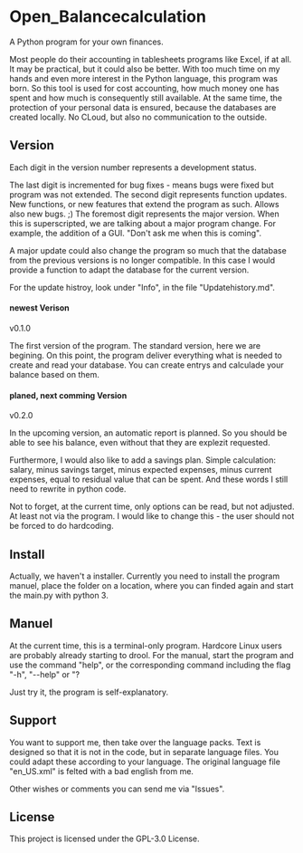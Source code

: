 # Open_Balancecalculation
A Python program for your own finances.

Most people do their accounting in tablesheets programs like Excel, if at all. It may be practical, but it could also be better. With too much time on my hands and even more interest in the Python language, this program was born. So this tool is used for cost accounting, how much money one has spent and how much is consequently still available. At the same time, the protection of your personal data is ensured, because the databases are created locally. No CLoud, but also no communication to the outside.



## Version
Each digit in the version number represents a development status. 

The last digit is incremented for bug fixes - means bugs were fixed but program was not extended. The second digit represents function updates. New functions, or new features that extend the program as such. Allows also new bugs. ;) The foremost digit represents the major version. When this is superscripted, we are talking about a major program change. For example, the addition of a GUI. "Don't ask me when this is coming". 

A major update could also change the program so much that the database from the previous versions is no longer compatible. In this case I would provide a function to adapt the database for the current version.

For the update histroy, look under "Info", in the file "Updatehistory.md".



#### newest Verison
v0.1.0

The first version of the program. The standard version, here we are begining. On this point, the program deliver everything what is needed to create and read your database. You can create entrys and calculade your balance based on them.

#### planed, next comming Version
v0.2.0

In the upcoming version, an automatic report is planned. So you should be able to see his balance, even without that they are explezit requested. 

Furthermore, I would also like to add a savings plan. Simple calculation: salary, minus savings target, minus expected expenses, minus current expenses, equal to residual value that can be spent. And these words I still need to rewrite in python code.  

Not to forget, at the current time, only options can be read, but not adjusted. At least not via the program. I would like to change this - the user should not be forced to do hardcoding.



## Install
Actually, we haven't a installer. Currently you need to install the program manuel, place the folder on a location, where you can finded again and start the main.py with python 3.



## Manuel
At the current time, this is a terminal-only program. Hardcore Linux users are probably already starting to drool. For the manual, start the program and use the command "help", or the corresponding command including the flag "-h", "--help" or "? 

Just try it, the program is self-explanatory. 



## Support
You want to support me, then take over the language packs. Text is designed so that it is not in the code, but in separate language files. You could adapt these according to your language. The original language file "en_US.xml" is felted with a bad english from me.

Other wishes or comments you can send me via "Issues".



## License
This project is licensed under the GPL-3.0 License.

